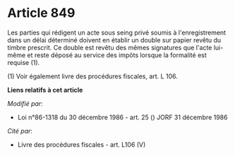 # Article 849

Les parties qui rédigent un acte sous seing privé soumis à l'enregistrement dans un délai déterminé doivent en établir un
double sur papier revêtu du timbre prescrit. Ce double est revêtu des mêmes signatures que l'acte lui-même et reste déposé au
service des impôts lorsque la formalité est requise (1).

(1) Voir également livre des procédures fiscales, art. L 106.

**Liens relatifs à cet article**

_Modifié par_:

  - Loi n°86-1318 du 30 décembre 1986 - art. 25 () JORF 31 décembre 1986

_Cité par_:

  - Livre des procédures fiscales - art. L106 (V)

